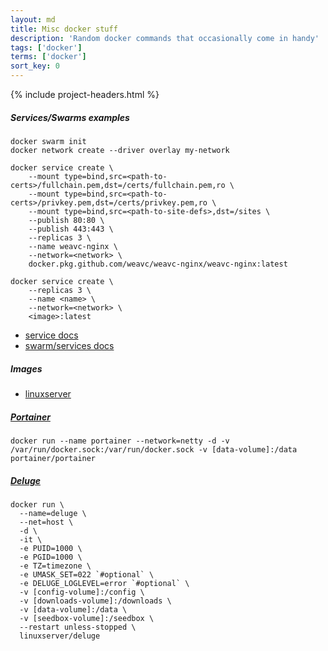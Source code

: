 ```yaml
---
layout: md
title: Misc docker stuff
description: 'Random docker commands that occasionally come in handy'
tags: ['docker']
terms: ['docker']
sort_key: 0
---
```


{% include project-headers.html %}

##### Services/Swarms examples
```
docker swarm init
docker network create --driver overlay my-network
```
```
docker service create \
    --mount type=bind,src=<path-to-certs>/fullchain.pem,dst=/certs/fullchain.pem,ro \
    --mount type=bind,src=<path-to-certs>/privkey.pem,dst=/certs/privkey.pem,ro \
    --mount type=bind,src=<path-to-site-defs>,dst=/sites \
    --publish 80:80 \
    --publish 443:443 \
    --replicas 3 \
    --name weavc-nginx \
    --network=<network> \
    docker.pkg.github.com/weavc/weavc-nginx/weavc-nginx:latest
```
```
docker service create \
    --replicas 3 \
    --name <name> \
    --network=<network> \
    <image>:latest
```
- [service docs](https://docs.docker.com/engine/reference/commandline/service/)
- [swarm/services docs](https://docs.docker.com/engine/swarm/services/)

##### Images
- [linuxserver](https://hub.docker.com/u/linuxserver)

##### [Portainer](https://hub.docker.com/r/portainer/portainer)
```
docker run --name portainer --network=netty -d -v /var/run/docker.sock:/var/run/docker.sock -v [data-volume]:/data portainer/portainer
```

##### [Deluge](https://hub.docker.com/r/linuxserver/deluge)
```
docker run \
  --name=deluge \
  --net=host \
  -d \
  -it \
  -e PUID=1000 \
  -e PGID=1000 \
  -e TZ=timezone \
  -e UMASK_SET=022 `#optional` \
  -e DELUGE_LOGLEVEL=error `#optional` \
  -v [config-volume]:/config \
  -v [downloads-volume]:/downloads \
  -v [data-volume]:/data \
  -v [seedbox-volume]:/seedbox \
  --restart unless-stopped \
  linuxserver/deluge
```
